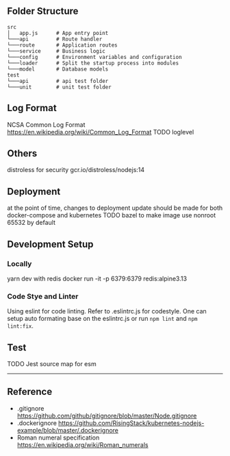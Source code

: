 ## Folder Structure
```
src
│   app.js      # App entry point
└───api         # Route handler
└───route       # Application routes
└───service     # Business logic
└───config      # Environment variables and configuration
└───loader      # Split the startup process into modules
└───model       # Database models
test
└───api         # api test folder
└───unit        # unit test folder
```

## Log Format
NCSA Common Log Format https://en.wikipedia.org/wiki/Common_Log_Format
TODO loglevel

## Others
distroless for security
gcr.io/distroless/nodejs:14


## Deployment
at the point of time, changes to deployment update should be made for both docker-compose and kubernetes
TODO bazel to make image use nonroot 65532 by default

## Development Setup
### Locally
yarn dev
with redis docker run -it -p 6379:6379 redis:alpine3.13

### Code Stye and Linter
Using eslint for code linting. Refer to .eslintrc.js for codestyle.
One can setup auto formating base on the eslintrc.js or run `npm lint` and `npm lint:fix`. 

## Test
TODO Jest source map for esm

---
## Reference
- .gitignore https://github.com/github/gitignore/blob/master/Node.gitignore
- .dockerignore https://github.com/RisingStack/kubernetes-nodejs-example/blob/master/.dockerignore
- Roman numeral specification https://en.wikipedia.org/wiki/Roman_numerals
